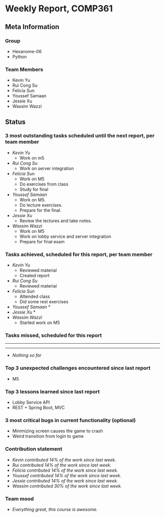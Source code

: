 # Weekly Report, COMP361

## Meta Information

### Group

* Hexanome-06
* Python

### Team Members

* Kevin Yu
* Rui Cong Su
* Felicia Sun
* Youssef Samaan
* Jessie Xu
* Wassim Wazzi

## Status

### 3 most outstanding tasks scheduled until the next report, per team member

* *Kevin Yu*
  * Work on m5
* *Rui Cong Su*
  * Work on server integration
* *Felicia Sun*
  * Work on M5
  * Do exercises from class
  * Study for final
* *Youssef Samaan*
  * Work on M5.
  * Do lecture exercises.
  * Prepare for the final.
* *Jessie Xu*
  * Review the lectures and take notes.
* *Wassim Wazzi*
  * Work on M5
  * Work on lobby service and server integration
  * Prepare for final exam

### Tasks achieved, scheduled for this report, per team member

* *Kevin Yu*
  * Reviewed material
  * Created report
* *Rui Cong Su*
  * Reviewed material
* *Felicia Sun*
  * Attended class
  * Did some rest exercises
* *Youssef Samaan*
  * 
* *Jessie Xu*
  * 
* *Wassim Wazzi*
  * Started work on M5

### Tasks missed, scheduled for this report

---

---

* *Nothing so far*

### Top 3 unexpected challenges encountered since last report

* M5

### Top 3 lessons learned since last report

* Lobby Service API
* REST + Spring Boot, MVC

### 3 most critical bugs in current functionality (optional)

* Minimizing screen causes the game to crash
* Weird transition from login to game

### Contribution statement

* *Kevin contributed 14% of the work since last week.*
* *Rui contributed 14% of the work since last week.*
* *Felicia contributed 14% of the work since last week.*
* *Youssef contributed 14% of the work since last week.*
* *Jessie contributed 14% of the work since last week.*
* *Wassim contributed 30% of the work since last week.*

### Team mood

* *Everything great, this course is awesome.*
